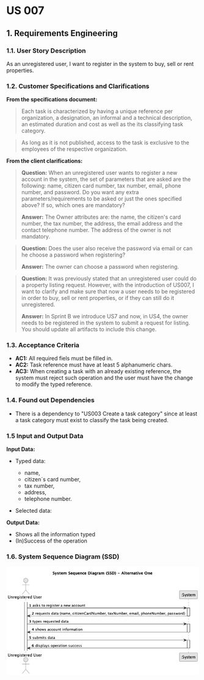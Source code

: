 # US 007 

## 1. Requirements Engineering


### 1.1. User Story Description

As an unregistered user, I want to register in the system to buy, sell or rent
properties.



### 1.2. Customer Specifications and Clarifications 


**From the specifications document:**

>	Each task is characterized by having a unique reference per organization, a designation, an informal and a technical description, an estimated duration and cost as well as the its classifying task category. 


>	As long as it is not published, access to the task is exclusive to the employees of the respective organization. 



**From the client clarifications:**

> **Question:** When an unregistered user wants to register a new account in the system, the set of parameters that are asked are the following: name, citizen card number, tax number, email, phone number, and password. Do you want any extra parameters/requirements to be asked or just the ones specified above? If so, which ones are mandatory?
>  
> **Answer:** The Owner attributes are: the name, the citizen's card number, the tax number, the address, the email address and the contact telephone number. The address of the owner is not mandatory.


> **Question:** Does the user also receive the password via email or can he choose a password when registering?
>  
> **Answer:** The owner can choose a password when registering.

> **Question:** It was previously stated that an unregistered user could do a property listing request. However, with the introduction of US007, I want to clarify and make sure that now a user needs to be registered in order to buy, sell or rent properties, or if they can still do it unregistered.
>
> **Answer:**  In Sprint B we introduce US7 and now, in US4, the owner needs to be registered in the system to submit a request for listing. You should update all artifacts to include this change.


### 1.3. Acceptance Criteria


* **AC1:** All required fiels must be filled in.
* **AC2:** Task reference must have at least 5 alphanumeric chars.
* **AC3:** When creating a task with an already existing reference, the system must reject such operation and the user must have the change to modify the typed reference.


### 1.4. Found out Dependencies


* There is a dependency to "US003 Create a task category" since at least a task category must exist to classify the task being created.


### 1.5 Input and Output Data


**Input Data:**

* Typed data:
	* name, 
	* citizen´s card number, 
	* tax number,
	* address,
	* telephone number.

* Selected data:
	
**Output Data:**
* Shows all the information typed
* (In)Success of the operation

### 1.6. System Sequence Diagram (SSD)

![System Sequence Diagram - Alternative One](svg/us007-system-sequence-diagram.png)

